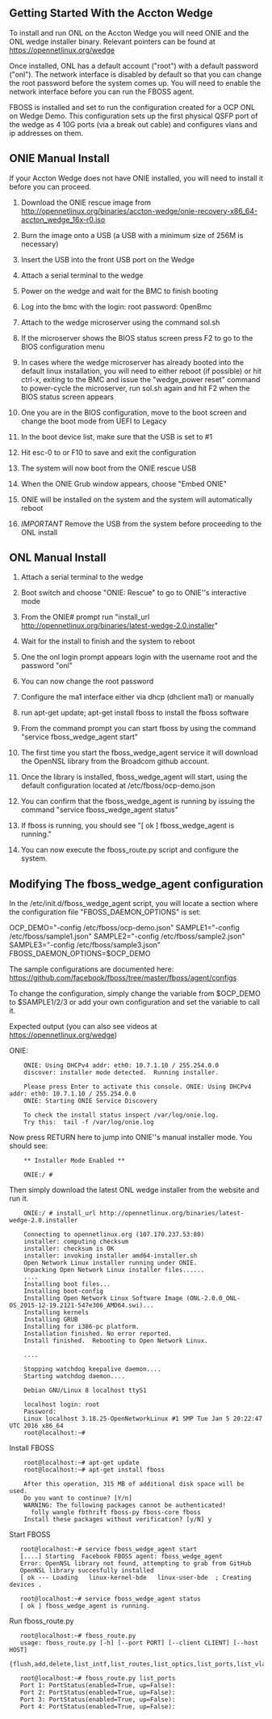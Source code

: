 Getting Started With the Accton Wedge
------------------------------------------------
To install and run ONL on the Accton Wedge you will need ONIE and 
the ONL wedge installer binary. Relevant pointers can be found at
https://opennetlinux.org/wedge

Once installed, ONL has a default account ("root") with a default password 
("onl").  The network interface is disabled by default so that you can change 
the root password before the system comes up.  You will need to enable the
network interface before you can run the FBOSS agent.

FBOSS is installed and set to run the configuration created for a OCP ONL
on Wedge Demo.  This configuration sets up the first physical QSFP port of 
the wedge as 4 10G ports (via a break out cable) and configures vlans and 
ip addresses on them.

ONIE Manual Install
------------------------------------------------
If your Accton Wedge does not have ONIE installed, you will need to install
it before you can proceed.

1) Download the ONIE rescue image from http://opennetlinux.org/binaries/accton-wedge/onie-recovery-x86_64-accton_wedge_16x-r0.iso

2) Burn the image onto a USB (a USB with a minimum size of 256M is necessary)

3) Insert the USB into the front USB port on the Wedge

4) Attach a serial terminal to the wedge

5) Power on the wedge and wait for the BMC to finish booting

6) Log into the bmc with the login: root password: 0penBmc

7) Attach to the wedge microserver using the command sol.sh

8) If the microserver shows the BIOS status screen press F2 to go to the BIOS 
configuration menu

9) In cases where the wedge microserver has already booted into the default 
linux installation, you will need to either reboot (if possible) or hit ctrl-x, exiting to the BMC and issue the "wedge_power reset" command to power-cycle the
microserver, run sol.sh again and hit F2 when the BIOS status screen appears

10) One you are in the BIOS configuration, move to the boot screen and change
the boot mode from UEFI to Legacy

11) In the boot device list, make sure that the USB is set to #1

12) Hit esc-0 to or F10 to save and exit the configuration

13) The system will now boot from the ONIE rescue USB

14) When the ONIE Grub window appears, choose "Embed ONIE"

15) ONIE will be installed on the system and the system will automatically
reboot

16) *IMPORTANT* Remove the USB from the system before proceeding to the ONL install

ONL Manual Install
------------------------------------------------
1) Attach a serial terminal to the wedge

2) Boot switch and choose "ONIE: Rescue" to go to ONIE''s interactive mode

3) From the ONIE# prompt run "install_url http://opennetlinux.org/binaries/latest-wedge-2.0.installer"

4) Wait for the install to finish and the system to reboot

5) One the onl login prompt appears login with the username root and the
password "onl"

6) You can now change the root password

7) Configure the ma1 interface either via dhcp (dhclient ma1) or manually

8) run apt-get update; apt-get install fboss to install the fboss software

9) From the command prompt you can start fboss by using the command 
"service fboss_wedge_agent start"

10) The first time you start the fboss_wedge_agent service it will download 
the OpenNSL library from the Broadcom github account.

11) Once the library is installed, fboss_wedge_agent will start, using the
default configuration located at /etc/fboss/ocp-demo.json

12) You can confirm that the fboss_wedge_agent is running by issuing the
command "service fboss_wedge_agent status"

13) If fboss is running, you should see "[ ok ] fboss_wedge_agent is running."

14) You can now execute the fboss_route.py script and configure the system.

Modifying The fboss_wedge_agent configuration
------------------------------------------------
In the /etc/init.d/fboss_wedge_agent script, you will locate a section where
the configuration file "FBOSS_DAEMON_OPTIONS" is set:

OCP_DEMO="-config /etc/fboss/ocp-demo.json"
SAMPLE1="-config /etc/fboss/sample1.json"
SAMPLE2="-config /etc/fboss/sample2.json"
SAMPLE3="-config /etc/fboss/sample3.json"
FBOSS_DAEMON_OPTIONS=$OCP_DEMO

The sample configurations are documented here: https://github.com/facebook/fboss/tree/master/fboss/agent/configs

To change the configuration, simply change the variable from $OCP_DEMO to $SAMPLE1/2/3 or add your own configuration and set the variable to call it.


Expected output (you can also see videos at https://opennetlinux.org/wedge)

ONIE:
                     
        ONIE: Using DHCPv4 addr: eth0: 10.7.1.10 / 255.254.0.0
        discover: installer mode detected.  Running installer.

        Please press Enter to activate this console. ONIE: Using DHCPv4 addr: eth0: 10.7.1.10 / 255.254.0.0
        ONIE: Starting ONIE Service Discovery

        To check the install status inspect /var/log/onie.log.
        Try this:  tail -f /var/log/onie.log

Now press RETURN here to jump into ONIE''s manual installer mode.  You should see:

        ** Installer Mode Enabled **

        ONIE:/ # 

Then simply download the latest ONL wedge installer from the website and run it.

        ONIE:/ # install_url http://opennetlinux.org/binaries/latest-wedge-2.0.installer

        Connecting to opennetlinux.org (107.170.237.53:80)
        installer: computing checksum
        installer: checksum is OK
        installer: invoking installer amd64-installer.sh
        Open Network Linux installer running under ONIE.
        Unpacking Open Network Linux installer files......
        ....
        Installing boot files...
        Installing boot-config
        Installing Open Network Linux Software Image (ONL-2.0.0_ONL-OS_2015-12-19.2121-547e306_AMD64.swi)...
        Installing kernels
        Installing GRUB
        Installing for i386-pc platform.
        Installation finished. No error reported.
        Install finished.  Rebooting to Open Network Linux.

        ....

        Stopping watchdog keepalive daemon....
        Starting watchdog daemon....

        Debian GNU/Linux 8 localhost ttyS1

        localhost login: root
        Password:
        Linux localhost 3.18.25-OpenNetworkLinux #1 SMP Tue Jan 5 20:22:47 UTC 2016 x86_64
        root@localhost:~#

Install FBOSS

        root@localhost:~# apt-get update
        root@localhost:~# apt-get install fboss

        After this operation, 315 MB of additional disk space will be used.
        Do you want to continue? [Y/n]
        WARNING: The following packages cannot be authenticated!
          folly wangle fbthrift fboss-py fboss-core fboss
        Install these packages without verification? [y/N] y

Start FBOSS

       root@localhost:~# service fboss_wedge_agent start
       [....] Starting  Facebook FBOSS agent: fboss_wedge_agent
       Error: OpenNSL library not found, attempting to grab from GitHub
       OpenNSL library succesfully installed
       [ ok --- Loading   linux-kernel-bde   linux-user-bde  ; Creating devices .

       root@localhost:~# service fboss_wedge_agent status
       [ ok ] fboss_wedge_agent is running.

Run fboss_route.py

       root@localhost:~# fboss_route.py
       usage: fboss_route.py [-h] [--port PORT] [--client CLIENT] [--host HOST]
                      {flush,add,delete,list_intf,list_routes,list_optics,list_ports,list_vlans,list_arps}

       root@localhost:~# fboss_route.py list_ports
       Port 1: PortStatus(enabled=True, up=False):
       Port 2: PortStatus(enabled=True, up=False):
       Port 3: PortStatus(enabled=True, up=False):
       Port 4: PortStatus(enabled=True, up=False):
